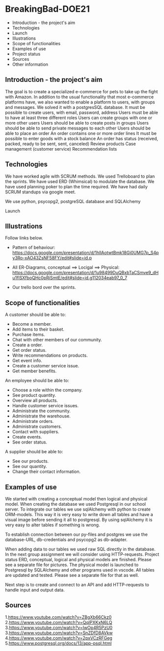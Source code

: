 # BreakingBad-DOE21

- Introduction - the project's aim  
- Technologies  
- Launch  
- Illustrations  
- Scope of functionalities  
- Examples of use  
- Project status  
- Sources  
- Other information  




## Introduction - the project's aim
The goal is to create a specialized e-commerce for pets to take up the fight with Amazon. In addition to the usual functionality that most e-commerce platforms have, we also wanted to enable a platform to users, with groups and messages.
We solved it with a postgresSQL database.
It must be possible to create users, with email, password, address
Users must be able to have at least three different roles
Users can create groups with one or more other users
Users should be able to create posts in groups
Users should be able to send private messages to each other
Users should be able to place an order
An order contains one or more order lines
It must be possible to enter goods with a stock balance
An order has status (received, packed, ready to be sent, sent, canceled)
Review products
Case management (customer service)
Recommendation lists

## Technologies
We have worked agile with SCRUM methods.
We used Trelloboard to plan the sprints.
We have used ERD (Whimsical) to modulate the database.
We have used planning poker to plan the time required.
We have had daily SCRUM standups via google meet.

We use python, psycopg2, postgreSQL database and SQLAlchemy

Launch



## Illustrations
Follow links below.

- Pattern of behaviour:
https://docs.google.com/presentation/d/1hllAotwtBmk18Gi0UMG7p_S4py3Ro-xAO43ZsNF58FY/edit#slide=id.p 

- All ER-Diagrams, conceptual ==> Locigal ==> Physical:
https://docs.google.com/presentation/d/1u98499DuQBxbTaCSmve9_dHu1fISXfboQHc0pRiSmtE/edit#slide=id.g112034eab97_0_7 

- Our trello bord over the sprints.


 ## Scope of functionalities 
A customer should be able to:
- Become a member.
- Add items to their basket.
- Purchase items.
- Chat with other members of our community.
- Create a order.
- Get order status.
- Write recommendations on products.
- Get event info.
- Create a customer service issue.
- Get member benefits.

An employee should be able to:
- Choose a role within the company.
- See product quantity.
- Overview all products.
- Handle customer service issues.
- Administrate the community.
- Administrate the warehouse.
- Administrate orders.
- Administrate customers.
- Contact with suppliers.
- Create events.
- See order status.

A supplier should be able to:
- See our products.
- See our quantity.
- Change their contact information.

## Examples of use
We started with creating a conceptual model then logical and physical model. 
When creating the database we used Postgresql in our school server. To integrate our tables we use sqlAlchemy with python to create ORM-models. This way it is very easy to write down all tables and have a visual image before sending it all to postgresql. By using sqlAlchemy it is very easy to alter tables if something is wrong.

To establish connection between our py-files and postgres we use the database-URL, db-credentials and psycopg2 as db-adapter.

When adding data to our tables we used raw SQL directly in the database. In the next group assignment we will consider using HTTP-requests.
Project status 
ERD, conceptual, logical and physical models are finished. Please see a separate file for pictures. The physical model is launched to Postgresql by SQLAlchemy and other programs used in vscode. All tables are updated and tested. Please see a separate file for that as well.

Next step is to create and connect to an API and add HTTP-requests to handle input and output data.
## Sources
1.https://www.youtube.com/watch?v=ZBgXb66Ckz0  
2.https://www.youtube.com/watch?v=QqlPXKxN6LQ  
3.https://www.youtube.com/watch?v=IwOp4R5PzU0  
3.https://www.youtube.com/watch?v=SnZDfD8AVkw  
4.https://www.youtube.com/watch?v=2pxVCzRFGeg  
5.https://www.postgresql.org/docs/13/app-psql.html
